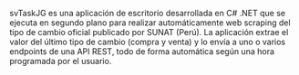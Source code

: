 svTaskJG es una aplicación de escritorio desarrollada en C# .NET que se ejecuta en segundo plano para realizar automáticamente web scraping del tipo de cambio oficial publicado por SUNAT (Perú). La aplicación extrae el valor del último tipo de cambio (compra y venta) y lo envía a uno o varios endpoints de una API REST, todo de forma automática según una hora programada por el usuario.
